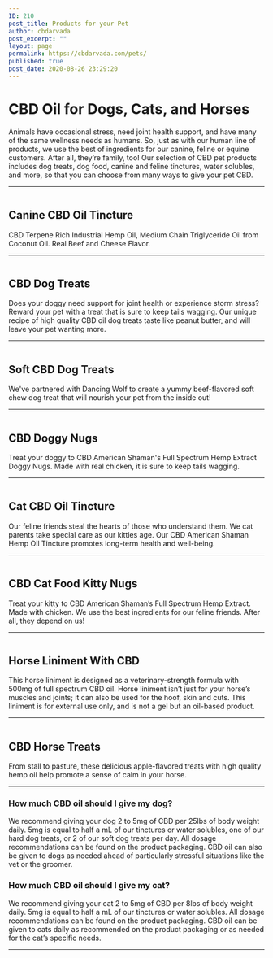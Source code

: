 ```yaml
---
ID: 210
post_title: Products for your Pet
author: cbdarvada
post_excerpt: ""
layout: page
permalink: https://cbdarvada.com/pets/
published: true
post_date: 2020-08-26 23:29:20
---
```

<!-- wp:heading {"level":1} -->
<h1>CBD Oil for Dogs, Cats, and Horses</h1>
<!-- /wp:heading -->

<!-- wp:paragraph -->
<p>Animals have occasional stress, need joint health support, and have many of the same wellness needs as humans. So, just as with our human line of products, we use the best of ingredients for our canine, feline or equine customers. After all, they’re family, too! Our selection of CBD pet products includes dog treats, dog food, canine and feline tinctures, water solubles, and more, so that you can choose from many ways to give your pet CBD.</p>
<!-- /wp:paragraph -->

<!-- wp:separator -->
<hr class="wp-block-separator"/>
<!-- /wp:separator -->

<!-- wp:columns {"verticalAlignment":"center"} -->
<div class="wp-block-columns are-vertically-aligned-center"><!-- wp:column {"verticalAlignment":"center"} -->
<div class="wp-block-column is-vertically-aligned-center"><!-- wp:image {"align":"center","id":188,"sizeSlug":"large"} -->
<div class="wp-block-image"><figure class="aligncenter size-large"><img src="http://cbdarvada.com/wp-content/uploads/2020/08/canine-cbd-hemp-oil-tincture.jpg" alt="" class="wp-image-188"/></figure></div>
<!-- /wp:image --></div>
<!-- /wp:column -->

<!-- wp:column {"verticalAlignment":"center"} -->
<div class="wp-block-column is-vertically-aligned-center"><!-- wp:heading -->
<h2>Canine CBD Oil Tincture</h2>
<!-- /wp:heading -->

<!-- wp:paragraph -->
<p>CBD Terpene Rich Industrial Hemp Oil, Medium Chain Triglyceride Oil from Coconut Oil. Real Beef and Cheese Flavor. </p>
<!-- /wp:paragraph --></div>
<!-- /wp:column --></div>
<!-- /wp:columns -->

<!-- wp:separator -->
<hr class="wp-block-separator"/>
<!-- /wp:separator -->

<!-- wp:columns {"verticalAlignment":"center"} -->
<div class="wp-block-columns are-vertically-aligned-center"><!-- wp:column {"verticalAlignment":"center"} -->
<div class="wp-block-column is-vertically-aligned-center"><!-- wp:image {"align":"center","id":302,"sizeSlug":"medium"} -->
<div class="wp-block-image"><figure class="aligncenter size-medium"><img src="http://cbdarvada.com/wp-content/uploads/2020/08/cbd-dog-treats-209x300.jpg" alt="" class="wp-image-302"/></figure></div>
<!-- /wp:image --></div>
<!-- /wp:column -->

<!-- wp:column {"verticalAlignment":"center"} -->
<div class="wp-block-column is-vertically-aligned-center"><!-- wp:heading -->
<h2>CBD Dog Treats</h2>
<!-- /wp:heading -->

<!-- wp:paragraph -->
<p>Does your doggy need support for joint health or experience storm stress? Reward your pet with a treat that is sure to keep tails wagging. Our unique recipe of high quality CBD oil dog treats taste like peanut butter, and will leave your pet wanting more.</p>
<!-- /wp:paragraph --></div>
<!-- /wp:column --></div>
<!-- /wp:columns -->

<!-- wp:separator -->
<hr class="wp-block-separator"/>
<!-- /wp:separator -->

<!-- wp:paragraph -->
<p> </p>
<!-- /wp:paragraph -->

<!-- wp:columns {"verticalAlignment":"center"} -->
<div class="wp-block-columns are-vertically-aligned-center"><!-- wp:column {"verticalAlignment":"center"} -->
<div class="wp-block-column is-vertically-aligned-center"><!-- wp:image {"id":329,"sizeSlug":"large"} -->
<figure class="wp-block-image size-large"><img src="http://cbdarvada.com/wp-content/uploads/2020/08/soft-cbd-dog-treats.jpg" alt="" class="wp-image-329"/></figure>
<!-- /wp:image --></div>
<!-- /wp:column -->

<!-- wp:column {"verticalAlignment":"center"} -->
<div class="wp-block-column is-vertically-aligned-center"><!-- wp:heading -->
<h2>Soft CBD Dog Treats</h2>
<!-- /wp:heading -->

<!-- wp:paragraph -->
<p>We've partnered with Dancing Wolf to create a yummy beef-flavored soft chew dog treat that will nourish your pet from the inside out!</p>
<!-- /wp:paragraph --></div>
<!-- /wp:column --></div>
<!-- /wp:columns -->

<!-- wp:separator -->
<hr class="wp-block-separator"/>
<!-- /wp:separator -->

<!-- wp:columns {"verticalAlignment":"center"} -->
<div class="wp-block-columns are-vertically-aligned-center"><!-- wp:column {"verticalAlignment":"center"} -->
<div class="wp-block-column is-vertically-aligned-center"><!-- wp:image {"id":333,"sizeSlug":"large"} -->
<figure class="wp-block-image size-large"><img src="http://cbdarvada.com/wp-content/uploads/2020/08/cbd-doggy-nugs.jpg" alt="" class="wp-image-333"/></figure>
<!-- /wp:image --></div>
<!-- /wp:column -->

<!-- wp:column {"verticalAlignment":"center"} -->
<div class="wp-block-column is-vertically-aligned-center"><!-- wp:heading -->
<h2>CBD Doggy Nugs</h2>
<!-- /wp:heading -->

<!-- wp:paragraph -->
<p>Treat your doggy to CBD American Shaman's Full Spectrum Hemp Extract Doggy Nugs. Made with real chicken, it is sure to keep tails wagging.</p>
<!-- /wp:paragraph --></div>
<!-- /wp:column --></div>
<!-- /wp:columns -->

<!-- wp:separator -->
<hr class="wp-block-separator"/>
<!-- /wp:separator -->

<!-- wp:columns {"verticalAlignment":"center"} -->
<div class="wp-block-columns are-vertically-aligned-center"><!-- wp:column {"verticalAlignment":"center"} -->
<div class="wp-block-column is-vertically-aligned-center"><!-- wp:image {"align":"center","id":335,"sizeSlug":"full"} -->
<div class="wp-block-image"><figure class="aligncenter size-full"><img src="http://cbdarvada.com/wp-content/uploads/2020/08/cat-cbd-oil-tincture.jpg" alt="" class="wp-image-335"/></figure></div>
<!-- /wp:image --></div>
<!-- /wp:column -->

<!-- wp:column {"verticalAlignment":"center"} -->
<div class="wp-block-column is-vertically-aligned-center"><!-- wp:heading -->
<h2>Cat CBD Oil Tincture</h2>
<!-- /wp:heading -->

<!-- wp:paragraph -->
<p>Our feline friends steal the hearts of those who understand them. We cat parents take special care as our kitties age. Our CBD American Shaman Hemp Oil Tincture promotes long-term health and well-being. </p>
<!-- /wp:paragraph --></div>
<!-- /wp:column --></div>
<!-- /wp:columns -->

<!-- wp:separator -->
<hr class="wp-block-separator"/>
<!-- /wp:separator -->

<!-- wp:columns {"verticalAlignment":"center"} -->
<div class="wp-block-columns are-vertically-aligned-center"><!-- wp:column {"verticalAlignment":"center"} -->
<div class="wp-block-column is-vertically-aligned-center"><!-- wp:image {"id":338,"sizeSlug":"large"} -->
<figure class="wp-block-image size-large"><img src="http://cbdarvada.com/wp-content/uploads/2020/08/cbd-cat-food-kitty-nugs.jpg" alt="" class="wp-image-338"/></figure>
<!-- /wp:image --></div>
<!-- /wp:column -->

<!-- wp:column {"verticalAlignment":"center"} -->
<div class="wp-block-column is-vertically-aligned-center"><!-- wp:heading -->
<h2>CBD Cat Food Kitty Nugs</h2>
<!-- /wp:heading -->

<!-- wp:paragraph -->
<p>Treat your kitty to CBD American Shaman’s Full Spectrum Hemp Extract. Made with chicken. We use the best ingredients for our feline friends. After all, they depend on us!</p>
<!-- /wp:paragraph --></div>
<!-- /wp:column --></div>
<!-- /wp:columns -->

<!-- wp:separator -->
<hr class="wp-block-separator"/>
<!-- /wp:separator -->

<!-- wp:columns {"verticalAlignment":"center"} -->
<div class="wp-block-columns are-vertically-aligned-center"><!-- wp:column {"verticalAlignment":"center"} -->
<div class="wp-block-column is-vertically-aligned-center"><!-- wp:image {"align":"right","id":340,"sizeSlug":"large"} -->
<div class="wp-block-image"><figure class="alignright size-large"><img src="http://cbdarvada.com/wp-content/uploads/2020/08/horse-liniment-with-cbd.jpg" alt="" class="wp-image-340"/></figure></div>
<!-- /wp:image --></div>
<!-- /wp:column -->

<!-- wp:column {"verticalAlignment":"center"} -->
<div class="wp-block-column is-vertically-aligned-center"><!-- wp:heading -->
<h2><strong>Horse Liniment With CBD</strong></h2>
<!-- /wp:heading -->

<!-- wp:paragraph -->
<p>This horse liniment is designed as a veterinary-strength formula with 500mg of full spectrum CBD oil. Horse liniment isn’t just for your horse’s muscles and joints; it can also be used for the hoof, skin and cuts.  This liniment is for external use only, and is not a gel but an oil-based product. </p>
<!-- /wp:paragraph --></div>
<!-- /wp:column --></div>
<!-- /wp:columns -->

<!-- wp:separator -->
<hr class="wp-block-separator"/>
<!-- /wp:separator -->

<!-- wp:columns {"verticalAlignment":"center"} -->
<div class="wp-block-columns are-vertically-aligned-center"><!-- wp:column {"verticalAlignment":"center"} -->
<div class="wp-block-column is-vertically-aligned-center"><!-- wp:image {"id":341,"sizeSlug":"large"} -->
<figure class="wp-block-image size-large"><img src="http://cbdarvada.com/wp-content/uploads/2020/08/cbd-horse-snacks.jpg" alt="" class="wp-image-341"/></figure>
<!-- /wp:image --></div>
<!-- /wp:column -->

<!-- wp:column {"verticalAlignment":"center"} -->
<div class="wp-block-column is-vertically-aligned-center"><!-- wp:heading -->
<h2>CBD Horse Treats</h2>
<!-- /wp:heading -->

<!-- wp:paragraph -->
<p>From stall to pasture, these delicious apple-flavored treats with high quality hemp oil help promote a sense of calm in your horse.</p>
<!-- /wp:paragraph --></div>
<!-- /wp:column --></div>
<!-- /wp:columns -->

<!-- wp:separator -->
<hr class="wp-block-separator"/>
<!-- /wp:separator -->

<!-- wp:heading {"level":3} -->
<h3>How much CBD oil should I give my dog?</h3>
<!-- /wp:heading -->

<!-- wp:paragraph -->
<p>We recommend giving your dog 2 to 5mg of CBD per 25lbs of body weight daily. 5mg is equal to half a mL of our tinctures or water solubles, one of our hard dog treats, or 2 of our soft dog treats per day. All dosage recommendations can be found on the product packaging. CBD oil can also be given to dogs as needed ahead of particularly stressful situations like the vet or the groomer.</p>
<!-- /wp:paragraph -->

<!-- wp:heading {"level":3} -->
<h3>How much CBD oil should I give my cat?</h3>
<!-- /wp:heading -->

<!-- wp:paragraph -->
<p>We recommend giving your cat 2 to 5mg of CBD per 8lbs of body weight daily. 5mg is equal to half a mL of our tinctures or water solubles. All dosage recommendations can be found on the product packaging. CBD oil can be given to cats daily as recommended on the product packaging or as needed for the cat’s specific needs.</p>
<!-- /wp:paragraph -->

<!-- wp:separator -->
<hr class="wp-block-separator"/>
<!-- /wp:separator -->